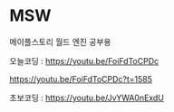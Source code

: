 # MSW
메이플스토리 월드 엔진 공부용


오늘코딩 : https://youtu.be/FoiFdToCPDc

https://youtu.be/FoiFdToCPDc?t=1585

초보코딩 : https://youtu.be/JvYWA0nExdU
